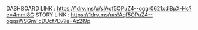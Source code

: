 DASHBOARD LINK : https://1drv.ms/u/s!Aqf5OPuZ4--oggr0621xdiBpX-Hc?e=4mmI8C
STORY LINK : https://1drv.ms/u/s!Aqf5OPuZ4--oggsWSGmTcDUcf7D7?e=Az2I9p
